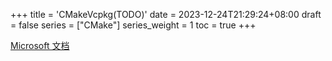 +++
title = 'CMakeVcpkg(TODO)'
date = 2023-12-24T21:29:24+08:00
draft = false
series = ["CMake"]
series_weight = 1
toc = true
+++

[Microsoft 文档](https://learn.microsoft.com/zh-cn/vcpkg/users/buildsystems/cmake-integration)